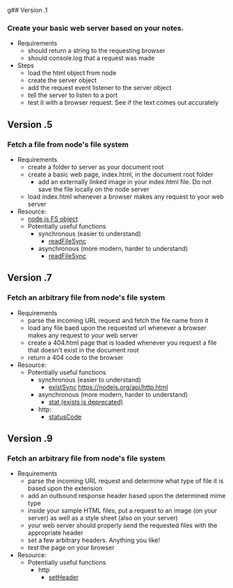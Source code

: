 g## Version .1

### Create your basic web server based on your notes.
- Requirements  
  - should return a string to the requesting browser
  - should console.log that a request was made
- Steps
  - load the html object from node
  - create the server object
  - add the request event listener to the server object
  - tell the server to listen to a port
  - test it with a browser request.  See if the text comes out accurately
  
  
## Version .5

### Fetch a file from node's file system
- Requirements
  - create a folder to server as your document root
  - create a basic web page, index.html, in the document root folder
    - add an externally linked image in your index.html file.  Do not save the file locally on the node server
  - load index.html whenever a browser makes any request to your web server
- Resource:
  - <a href="https://nodejs.org/api/fs.html" target="_blank">node.js FS object</a>
  - Potentially useful functions
    - synchronous (easier to understand)
      - <a href="https://nodejs.org/api/fs.html#fs_fs_readfilesync_file_options" target="_blank">readFileSync</a>
    - asynchronous (more modern, harder to understand)
      - <a href="https://nodejs.org/api/fs.html#fs_fs_readfile_file_options_callback" target="_blank">readFileSync</a>
      
## Version .7

### Fetch an arbitrary file from node's file system
- Requirements
  - parse the incoming URL request and fetch the file name from it
  - load any file baed upon the requested url whenever a browser makes any request to your web server
  - create a 404.html page that is loaded whenever you request a file that doesn't exist in the document root
  - return a 404 code to the browser
- Resource:
  - Potentially useful functions
    - synchronous (easier to understand)
      - <a href="https://nodejs.org/api/fs.html#fs_fs_existssync_path" target="_blank">existSync</a>
      https://nodejs.org/api/http.html
    - asynchronous (more modern, harder to understand)
      - <a href="https://nodejs.org/api/fs.html#fs_fs_stat_path_callback" target="_blank">stat (exists is deprecated)</a> 
    - http:
      - <a href="https://nodejs.org/api/http.html#http_response_statuscode" target="_blank">statusCode</a> 

## Version .9

### Fetch an arbitrary file from node's file system
- Requirements
  - parse the incoming URL request and determine what type of file it is based upon the extension
  - add an outbound response header based upon the determined mime type
  - inside your sample HTML files, put a request to an image (on your server) as well as a style sheet (also on your server)
  - your web server should properly send the requested files with the appropriate header
  - set a few arbitrary headers.  Anything you like!
  - test the page on your browser
- Resource:
  - Potentially useful functions
    - http
      - <a href="https://nodejs.org/api/http.html#http_response_setheader_name_value" target="_blank">setHeader</a>
      

